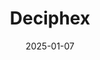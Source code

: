 ---  
layout: startup_page  
title: "Deciphex"  
id: "deciphex.com"  
permalink: "/deciphexdeciphex.com01072025/"  
website: "https://www.deciphex.com/"  
funding_round: "Series C"  
funding_amount: "$32.3M"  
investors: "Molten Ventures, ACT Venture Capital, Seroba, Charles River Laboratories, IRRUS Investments, HBAN Medtech Syndicate, Nextsteps Capital"  
about: "Deciphex is a leader in AI-powered digital pathology, aiming to improve patient outcomes globally. Its platforms, Diagnexia and Patholytix, accelerate diagnostic workflows and drug development through AI, addressing the global shortage of pathologists. This increases efficiency and accuracy in pathology while reducing diagnostic backlogs."  
markets: "AI, Healthtech, Digital Pathology, Software Development, Other Healthcare Technology Systems, Other Healthcare Services, Life Sciences, Artificial Intelligence & Machine Learning"  
hq: "Dublin, County Dublin, Ireland"  
founded_year: "2017"  
linkedin: "https://www.linkedin.com/company/deciphex"  
twitter: "https://twitter.com/deciphex"  
instagram: ""  
facebook: ""  
crunchbase: "https://www.crunchbase.com/organization/deciphex"  
pitchbook: "https://pitchbook.com/profiles/company/267485-14"  

date_display: "07-Jan-2025"  
date: "2025-01-07"

# SEO Optimization  
meta_title: "Deciphex - Series C Funding ($32.3M)"  
meta_description: "Deciphex, Deciphex is a leader in AI-powered digital pathology, aiming to improve patient outcomes globally. Its platforms, Diagnexia and Patholytix, accelerate..."  
meta_keywords: "Deciphex, AI, Healthtech, Digital Pathology, Software Development, Other Healthcare Technology Systems, Other Healthcare Services, Life Sciences, Artificial Intelligence & Machine Learning, Series C funding"  
canonical_url: "https://startup.projectstartups.com/deciphexdeciphex.com01072025/"  
---